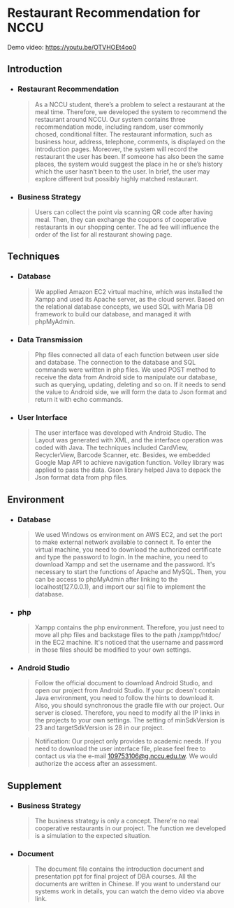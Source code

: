 # Restaurant Recommendation for NCCU

Demo video: https://youtu.be/OTVHOEt4oo0

Introduction
----
* ### Restaurant Recommendation
  >As a NCCU student, there’s a problem to select a restaurant at the meal time. Therefore, we developed the system to recommend the restaurant around NCCU. Our system contains three recommendation mode, including random, user commonly chosed, conditional filter. The restaurant information, such as business hour, address, telephone, comments, is displayed on the introduction pages. Moreover, the system will record the restaurant the user has been. If someone has also been the same places, the system would suggest the place in he or she’s history which the user hasn’t been to the user. In brief, the user may explore different but possibly highly matched restaurant.

* ### Business Strategy
  >Users can collect the point via scanning QR code after having meal. Then, they can exchange the coupons of cooperative restaurants in our shopping center. The ad fee will influence the order of the list for all restaurant showing page.

Techniques
----
* ### Database
  >We applied Amazon EC2 virtual machine, which was installed the Xampp and used its Apache server, as the cloud server. Based on the relational database concepts, we used SQL with Maria DB framework to build our database, and managed it with phpMyAdmin.

* ### Data Transmission
  >Php files connected all data of each function between user side and database. The connection to the database and SQL commands were written in php files. We used POST method to receive the data from Android side to manipulate our database, such as querying, updating, deleting and so on. If it needs to send the value to Android side, we will form the data to Json format and return it with echo commands.

* ### User Interface
  > The user interface was developed with Android Studio. The Layout was generated with XML, and the interface operation was coded with Java. The techniques included CardView, RecyclerView, Barcode Scanner, etc. Besides, we embedded Google Map API to achieve navigation function. Volley library was applied to pass the data. Gson library helped Java to depack the Json format data from php files.

Environment
----
* ### Database
  > We used Windows os environment on AWS EC2, and set the port to make external network available to connect it. To enter the virtual machine, you need to download the authorized certificate and type the password to login. In the machine, you need to download Xampp and set the username and the password. It's necessary to start the functions of Apache and MySQL. Then, you can be access to phpMyAdmin after linking to the localhost(127.0.0.1), and import our sql file to implement the database.

* ### php
  >Xampp contains the php environment. Therefore, you just need to move all php files and backstage files to the path /xampp/htdoc/ in the EC2 machine. It's noticed that the username and password in those files should be modified to your own settings.

* ### Android Studio
  > Follow the official document to download Android Studio, and open our project from Android Studio. If your pc doesn't contain Java environment, you need to follow the hints to download it. Also, you should synchronous the gradle file with our project. Our server is closed. Therefore, you need to modify all the IP links in the projects to your own settings. The setting of minSdkVersion is 23 and targetSdkVersion is 28 in our project.

  >Notification: Our project only provides to academic needs. If you need to download the user interface file, please feel free to contact us via the e-mail 109753106@g.nccu.edu.tw. We would authorize the access after an assessment.

Supplement
----
* ### Business Strategy
  >The business strategy is only a concept. There’re no real cooperative restaurants in our project. The function we developed is a simulation to the expected situation.

* ### Document
  >The document file contains the introduction document and presentation ppt for final project of DBA courses. All the documents are written in Chinese. If you want to understand our systems work in details, you can watch the demo video via above link.
